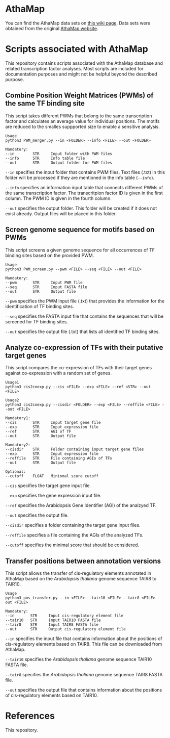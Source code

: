 # AthaMap

You can find the AthaMap data sets on [this wiki page](https://github.com/bpucker/AthaMap/wiki/AthaMap). Data sets were obtained from the original [AthaMap website](http://www.athamap.de/index.php).



# Scripts associated with AthaMap
This repository contains scripts associated with the AthaMap database and related transcription factor analyses. Most scripts are included for documentation purposes and might not be helpful beyond the described purpose.


## Combine Position Weight Matrices (PWMs) of the same TF binding site
This script takes different PWMs that belong to the same transcription factor and calculates an average value for individual positions. The motifs are reduced to the smalles suppported size to enable a sensitive analysis.

```
Usage
python3 PWM_merger.py --in <FOLDER> --info <FILE> --out <FOLDER>

Mandatory:
--in        STR     Input folder with PWM files
--info      STR     Info table file
--out       STR     Output folder for PWM files
```


`--in` specifies the input folder that contains PWM files. Text files (.txt) in this folder will be processed if they are mentioned in the info table (`--info`).

`--info` specifies an information input table that connects different PWMs of the same transcription factor. The transcritpion factor ID is given in the first column. The PWM ID is given in the fourth column.

`--out` specifies the output folder. This folder will be created if it does not exist already. Output files will be placed in this folder.



## Screen genome sequence for motifs based on PWMs
This script screens a given genome sequence for all occurrences of TF binding sites based on the provided PWM.

```
Usage
python3 PWM_screen.py --pwm <FILE> --seq <FILE> --out <FILE>

Mandatory:
--pwm       STR     Input PWM file
--seq       STR     Input FASTA file
--out       STR     Output file
```


`--pwm` specifies the PWM input file (.txt) that provides the information for the identification of TF binding sites.

`--seq` specifies the FASTA input file that contains the sequences that will be screened for TF binding sites.

`--out` specifies the output file (.txt) that lists all identified TF binding sites.





## Analyze co-expression of TFs with their putative target genes
This script compares the co-expression of TFs with their target genes against co-expression with a random set of genes.

```
Usage1
python3 cis2coexp.py --cis <FILE> --exp <FILE> --ref <STR> --out <FILE>

Usage2
python3 cis2coexp.py --cisdir <FOLDER> --exp <FILE> --reffile <FILE> --out <FILE>

Mandatory1:
--cis       STR     Input target gene file
--exp       STR     Input expression file
--ref       STR     AGI of TF
--out       STR     Output file

Mandatory2:
--cisdir    STR     Folder containing input target gene files
--exp       STR     Input expression file
--reffile   STR     File containing AGIs of TFs
--out       STR     Output file

Optional:
--cutoff    FLOAT   Mininmal score cutoff
```


`--cis` specifies the target gene input file.

`--exp` specifies the gene expression input file.

`--ref` specifies the Arabidopsis Gene Identifier (AGI) of the analzyed TF.

`--out` specifies the output file.

`--cisdir` specifies a folder containing the target gene input files.

`--reffile` specifies a file containing the AGIs of the analyzed TFs.

`--cutoff` specifies the minimal score that should be considered.


## Transfer positions between annotation versions
This script allows the transfer of cis-regulatory elements annotated in AthaMap based on the _Arabidopsis thaliana_ genome sequence TAIR8 to TAIR10.

```
Usage
python3 pos_transfer.py --in <FILE> --tair10 <FILE> --tair8 <FILE> --out <FILE>

Mandatory:
--in       STR     Input cis-regulatory element file
--tair10   STR     Input TAIR10 FASTA file
--tair8    STR     Input TAIR8 FASTA file
--out      STR     Output cis-regulatory element file
```


`--in` specifies the input file that contains information about the positions of cis-regulatory elements based on TAIR8. This file can be downloaded from AthaMap.

`--tair10` specifies the _Arabidopsis thaliana_ genome sequence TAIR10 FASTA file.

`--tair8` specifies the _Arabidopsis thaliana_ genome sequence TAIR8 FASTA file.

`--out` specifies the output file that contains information about the positions of cis-regulatory elements based on TAIR10.



# References

This repository.
